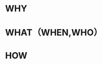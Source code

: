 # WHY 
<!-- Describe the purpose, contents to be resolved. With this item missing, Issue only for the situation explanation, the engineer can not get the proper movement without knowing the purpose. Let's clarify the purpose. -->

# WHAT（WHEN,WHO）
<!-- Describe the situation details and verified contents as detailed as possible, such as the date and time of event occurrence and stakeholders, here. -->

# HOW
<!-- Write down the details here if there are methods or specifications you want to select when resolving. -->
